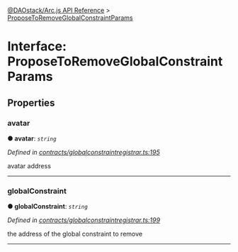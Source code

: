 [@DAOstack/Arc.js API Reference](../README.md) > [ProposeToRemoveGlobalConstraintParams](../interfaces/proposetoremoveglobalconstraintparams.md)



# Interface: ProposeToRemoveGlobalConstraintParams


## Properties
<a id="avatar"></a>

###  avatar

**●  avatar**:  *`string`* 

*Defined in [contracts/globalconstraintregistrar.ts:195](https://github.com/daostack/arc.js/blob/0fff6d4/lib/contracts/globalconstraintregistrar.ts#L195)*



avatar address




___

<a id="globalconstraint"></a>

###  globalConstraint

**●  globalConstraint**:  *`string`* 

*Defined in [contracts/globalconstraintregistrar.ts:199](https://github.com/daostack/arc.js/blob/0fff6d4/lib/contracts/globalconstraintregistrar.ts#L199)*



the address of the global constraint to remove




___



